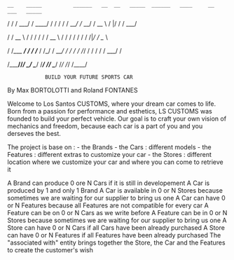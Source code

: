     __    _____          ______   __  __   _____  ______   ____     __  ___   _____

   / /   / ___/         / ____/  / / / /  / ___/ /_  __/  / __ \   /  |/  /  / ___/

  / /    \__ \         / /      / / / /   \__ \   / /    / / / /  / /|_/ /   \__ \ 

 / /___ ___/ /        / /___   / /_/ /   ___/ /  / /    / /_/ /  / /  / /   ___/ / 

/_____//____/         \____/   \____/   /____/  /_/     \____/  /_/  /_/   /____/  

	    		BUILD YOUR FUTURE SPORTS CAR


By Max BORTOLOTTI and Roland FONTANES

Welcome to Los Santos CUSTOMS, where your dream car comes to life.
Born from a passion for performance and esthetics, LS CUSTOMS was founded to build your perfect vehicle. 
Our goal is to craft your own vision of mechanics and freedom, because each car is a part of you and you derseves the best.


The project is base on : 	- the Brands
				- the Cars : different models
				- the Features : different extras to customize your car
				- the Stores : different location where we customize your car and where you can come to retrieve it

A Brand can produce 0 ore N Cars if it is still in developement
A Car is produced by 1 and only 1 Brand
A Car is available in 0 or N Stores because sometimes we are waiting for our supplier to bring us one
A Car can have 0 or N Features because all Features are not compatible for every car
A Feature can be on 0 or N Cars as we write before
A Feature can be in 0 or N Stores because sometimes we are waiting for our supplier to bring us one
A Store can have 0 or N Cars if all Cars have been already purchased
A Store can have 0 or N Features if all Features have been already purchased
The "associated with" entity brings together the Store, the Car and the Features to create the customer's wish

